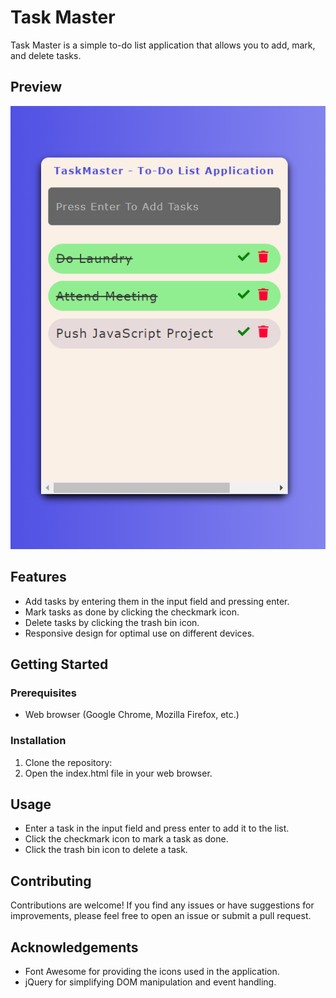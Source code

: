# Task Master
Task Master is a simple to-do list application that allows you to add, mark, and delete tasks.

## Preview
![TaskMaster App Preview](images/task-master.png)

## Features
- Add tasks by entering them in the input field and pressing enter.
- Mark tasks as done by clicking the checkmark icon.
- Delete tasks by clicking the trash bin icon.
- Responsive design for optimal use on different devices.

## Getting Started

### Prerequisites
- Web browser (Google Chrome, Mozilla Firefox, etc.)

### Installation
1. Clone the repository:
1. Open the index.html file in your web browser.

## Usage
- Enter a task in the input field and press enter to add it to the list.
- Click the checkmark icon to mark a task as done.
- Click the trash bin icon to delete a task.

## Contributing
Contributions are welcome! If you find any issues or have suggestions for improvements, please feel free to open an issue or submit a pull request.

## Acknowledgements
- Font Awesome for providing the icons used in the application.
- jQuery for simplifying DOM manipulation and event handling.
